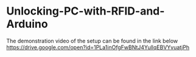 # Unlocking-PC-with-RFID-and-Arduino

The demonstration video of the setup can be found in the link below
https://drive.google.com/open?id=1PLa1inOfgFwBNtJ4YullqEBVYvuatjPh
